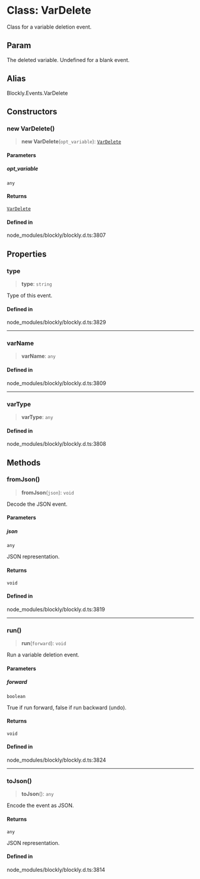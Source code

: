 # Class: VarDelete

Class for a variable deletion event.

## Param

The deleted variable. Undefined
for a blank event.

## Alias

Blockly.Events.VarDelete

## Constructors

### new VarDelete()

> **new VarDelete**(`opt_variable`): [`VarDelete`](VarDelete.md)

#### Parameters

##### opt_variable

`any`

#### Returns

[`VarDelete`](VarDelete.md)

#### Defined in

node_modules/blockly/blockly.d.ts:3807

## Properties

### type

> **type**: `string`

Type of this event.

#### Defined in

node_modules/blockly/blockly.d.ts:3829

---

### varName

> **varName**: `any`

#### Defined in

node_modules/blockly/blockly.d.ts:3809

---

### varType

> **varType**: `any`

#### Defined in

node_modules/blockly/blockly.d.ts:3808

## Methods

### fromJson()

> **fromJson**(`json`): `void`

Decode the JSON event.

#### Parameters

##### json

`any`

JSON representation.

#### Returns

`void`

#### Defined in

node_modules/blockly/blockly.d.ts:3819

---

### run()

> **run**(`forward`): `void`

Run a variable deletion event.

#### Parameters

##### forward

`boolean`

True if run forward, false if run backward (undo).

#### Returns

`void`

#### Defined in

node_modules/blockly/blockly.d.ts:3824

---

### toJson()

> **toJson**(): `any`

Encode the event as JSON.

#### Returns

`any`

JSON representation.

#### Defined in

node_modules/blockly/blockly.d.ts:3814
